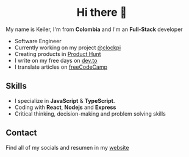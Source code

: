 <div align="center">
  <h1>Hi there 👋</h1>
</div>


My name is Keiler, I'm from **Colombia** and I'm an **Full-Stack** developer
- Software Engineer
- Currently working on my project [@clockpi](https://github.com/clockpi)
- Creating products in [Product Hunt](https://www.producthunt.com/@reliek21)
- I write on my free days on [dev.to](https://dev.to/reliek21)
- I translate articles on [freeCodeCamp](https://www.freecodecamp.org/espanol/news/author/keilerguardo)

## Skills
- I specialize in **JavaScript** & **TypeScript**.
- Coding with **React**, **Nodejs** and **Express**
- Critical thinking, decision-making and problem solving skills

## Contact
Find all of my socials and resumen in my [website](https://keilerguardo.tech/)
